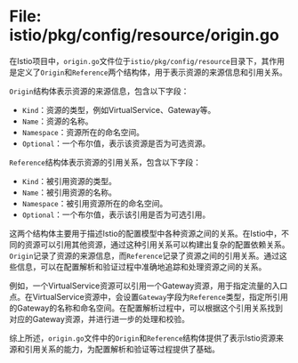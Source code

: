 # File: istio/pkg/config/resource/origin.go

在Istio项目中，`origin.go`文件位于`istio/pkg/config/resource`目录下，其作用是定义了`Origin`和`Reference`两个结构体，用于表示资源的来源信息和引用关系。

`Origin`结构体表示资源的来源信息，包含以下字段：

- `Kind`：资源的类型，例如VirtualService、Gateway等。
- `Name`：资源的名称。
- `Namespace`：资源所在的命名空间。
- `Optional`：一个布尔值，表示该资源是否为可选资源。

`Reference`结构体表示资源的引用关系，包含以下字段：

- `Kind`：被引用资源的类型。
- `Name`：被引用资源的名称。
- `Namespace`：被引用资源所在的命名空间。
- `Optional`：一个布尔值，表示该引用是否为可选引用。

这两个结构体主要用于描述Istio的配置模型中各种资源之间的关系。在Istio中，不同的资源可以引用其他资源，通过这种引用关系可以构建出复杂的配置依赖关系。`Origin`记录了资源的来源信息，而`Reference`记录了资源之间的引用关系。通过这些信息，可以在配置解析和验证过程中准确地追踪和处理资源之间的关系。

例如，一个VirtualService资源可以引用一个Gateway资源，用于指定流量的入口点。在VirtualService资源中，会设置`Gateway`字段为`Reference`类型，指定所引用的Gateway的名称和命名空间。在配置解析过程中，可以根据这个引用关系找到对应的Gateway资源，并进行进一步的处理和校验。

综上所述，`origin.go`文件中的`Origin`和`Reference`结构体提供了表示Istio资源来源和引用关系的能力，为配置解析和验证等过程提供了基础。

